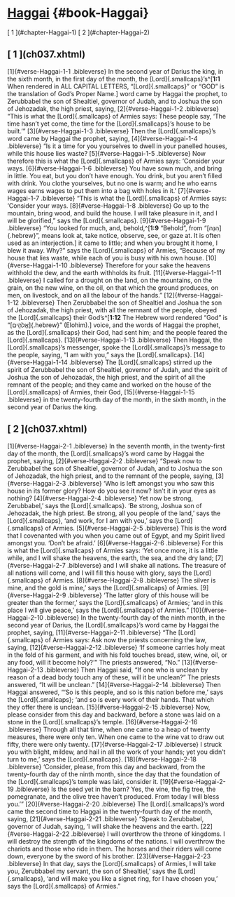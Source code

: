 # [Haggai](ch001.xhtml) {#book-Haggai}

<div id="chapterlinks-Haggai" class="chapterlinks">[&nbsp;1&nbsp;](#chapter-Haggai-1) [&nbsp;2&nbsp;](#chapter-Haggai-2) </div>

<h2 class="chaptertitle">[&nbsp;1&nbsp;](ch037.xhtml)<span><span id="chapter-Haggai-1"></span></span></h2>
 
[1]{#verse-Haggai-1-1 .bibleverse} In the second year of Darius the king, in the sixth month, in the first day of the month, the [Lord]{.smallcaps}’s^[**1:1** When rendered in ALL CAPITAL LETTERS, “[Lord]{.smallcaps}” or “GOD” is the translation of God’s Proper Name.] word came by Haggai the prophet, to Zerubbabel the son of Shealtiel, governor of Judah, and to Joshua the son of Jehozadak, the high priest, saying, [2]{#verse-Haggai-1-2 .bibleverse} “This is what the [Lord]{.smallcaps} of Armies says: These people say, ‘The time hasn’t yet come, the time for the [Lord]{.smallcaps}’s house to be built.’” [3]{#verse-Haggai-1-3 .bibleverse} Then the [Lord]{.smallcaps}’s word came by Haggai the prophet, saying, [4]{#verse-Haggai-1-4 .bibleverse} “Is it a time for you yourselves to dwell in your panelled houses, while this house lies waste? [5]{#verse-Haggai-1-5 .bibleverse} Now therefore this is what the [Lord]{.smallcaps} of Armies says: ‘Consider your ways. [6]{#verse-Haggai-1-6 .bibleverse} You have sown much, and bring in little. You eat, but you don’t have enough. You drink, but you aren’t filled with drink. You clothe yourselves, but no one is warm; and he who earns wages earns wages to put them into a bag with holes in it.’ [7]{#verse-Haggai-1-7 .bibleverse} “This is what the [Lord]{.smallcaps} of Armies says: ‘Consider your ways. [8]{#verse-Haggai-1-8 .bibleverse} Go up to the mountain, bring wood, and build the house. I will take pleasure in it, and I will be glorified,” says the [Lord]{.smallcaps}. [9]{#verse-Haggai-1-9 .bibleverse} “You looked for much, and, behold,^[**1:9** “Behold”, from “[הִנֵּה]{.hebrew}”, means look at, take notice, observe, see, or gaze at. It is often used as an interjection.] it came to little; and when you brought it home, I blew it away. Why?” says the [Lord]{.smallcaps} of Armies, “Because of my house that lies waste, while each of you is busy with his own house. [10]{#verse-Haggai-1-10 .bibleverse} Therefore for your sake the heavens withhold the dew, and the earth withholds its fruit. [11]{#verse-Haggai-1-11 .bibleverse} I called for a drought on the land, on the mountains, on the grain, on the new wine, on the oil, on that which the ground produces, on men, on livestock, and on all the labour of the hands.” [12]{#verse-Haggai-1-12 .bibleverse} Then Zerubbabel the son of Shealtiel and Joshua the son of Jehozadak, the high priest, with all the remnant of the people, obeyed the [Lord]{.smallcaps} their God’s^[**1:12** The Hebrew word rendered “God” is “[אֱלֹהִ֑ים]{.hebrew}” (Elohim).] voice, and the words of Haggai the prophet, as the [Lord]{.smallcaps} their God, had sent him; and the people feared the [Lord]{.smallcaps}. [13]{#verse-Haggai-1-13 .bibleverse} Then Haggai, the [Lord]{.smallcaps}’s messenger, spoke the [Lord]{.smallcaps}’s message to the people, saying, “I am with you,” says the [Lord]{.smallcaps}. [14]{#verse-Haggai-1-14 .bibleverse} The [Lord]{.smallcaps} stirred up the spirit of Zerubbabel the son of Shealtiel, governor of Judah, and the spirit of Joshua the son of Jehozadak, the high priest, and the spirit of all the remnant of the people; and they came and worked on the house of the [Lord]{.smallcaps} of Armies, their God, [15]{#verse-Haggai-1-15 .bibleverse} in the twenty-fourth day of the month, in the sixth month, in the second year of Darius the king. 

<h2 class="chaptertitle">[&nbsp;2&nbsp;](ch037.xhtml)<span><span id="chapter-Haggai-2"></span></span></h2>
 
[1]{#verse-Haggai-2-1 .bibleverse} In the seventh month, in the twenty-first day of the month, the [Lord]{.smallcaps}’s word came by Haggai the prophet, saying, [2]{#verse-Haggai-2-2 .bibleverse} “Speak now to Zerubbabel the son of Shealtiel, governor of Judah, and to Joshua the son of Jehozadak, the high priest, and to the remnant of the people, saying, [3]{#verse-Haggai-2-3 .bibleverse} ‘Who is left amongst you who saw this house in its former glory? How do you see it now? Isn’t it in your eyes as nothing? [4]{#verse-Haggai-2-4 .bibleverse} Yet now be strong, Zerubbabel,’ says the [Lord]{.smallcaps}. ‘Be strong, Joshua son of Jehozadak, the high priest. Be strong, all you people of the land,’ says the [Lord]{.smallcaps}, ‘and work, for I am with you,’ says the [Lord]{.smallcaps} of Armies. [5]{#verse-Haggai-2-5 .bibleverse} This is the word that I covenanted with you when you came out of Egypt, and my Spirit lived amongst you. ‘Don’t be afraid.’ [6]{#verse-Haggai-2-6 .bibleverse} For this is what the [Lord]{.smallcaps} of Armies says: ‘Yet once more, it is a little while, and I will shake the heavens, the earth, the sea, and the dry land; [7]{#verse-Haggai-2-7 .bibleverse} and I will shake all nations. The treasure of all nations will come, and I will fill this house with glory, says the [Lord]{.smallcaps} of Armies. [8]{#verse-Haggai-2-8 .bibleverse} The silver is mine, and the gold is mine,’ says the [Lord]{.smallcaps} of Armies. [9]{#verse-Haggai-2-9 .bibleverse} ‘The latter glory of this house will be greater than the former,’ says the [Lord]{.smallcaps} of Armies; ‘and in this place I will give peace,’ says the [Lord]{.smallcaps} of Armies.”
[10]{#verse-Haggai-2-10 .bibleverse} In the twenty-fourth day of the ninth month, in the second year of Darius, the [Lord]{.smallcaps}’s word came by Haggai the prophet, saying, [11]{#verse-Haggai-2-11 .bibleverse} “The [Lord]{.smallcaps} of Armies says: Ask now the priests concerning the law, saying, [12]{#verse-Haggai-2-12 .bibleverse} ‘If someone carries holy meat in the fold of his garment, and with his fold touches bread, stew, wine, oil, or any food, will it become holy?’” The priests answered, “No.” [13]{#verse-Haggai-2-13 .bibleverse} Then Haggai said, “If one who is unclean by reason of a dead body touch any of these, will it be unclean?” The priests answered, “It will be unclean.” [14]{#verse-Haggai-2-14 .bibleverse} Then Haggai answered, “‘So is this people, and so is this nation before me,’ says the [Lord]{.smallcaps}; ‘and so is every work of their hands. That which they offer there is unclean.
[15]{#verse-Haggai-2-15 .bibleverse} Now, please consider from this day and backward, before a stone was laid on a stone in the [Lord]{.smallcaps}’s temple. [16]{#verse-Haggai-2-16 .bibleverse} Through all that time, when one came to a heap of twenty measures, there were only ten. When one came to the wine vat to draw out fifty, there were only twenty. [17]{#verse-Haggai-2-17 .bibleverse} I struck you with blight, mildew, and hail in all the work of your hands; yet you didn’t turn to me,’ says the [Lord]{.smallcaps}. [18]{#verse-Haggai-2-18 .bibleverse} ‘Consider, please, from this day and backward, from the twenty-fourth day of the ninth month, since the day that the foundation of the [Lord]{.smallcaps}’s temple was laid, consider it. [19]{#verse-Haggai-2-19 .bibleverse} Is the seed yet in the barn? Yes, the vine, the fig tree, the pomegranate, and the olive tree haven’t produced. From today I will bless you.’”
[20]{#verse-Haggai-2-20 .bibleverse} The [Lord]{.smallcaps}’s word came the second time to Haggai in the twenty-fourth day of the month, saying, [21]{#verse-Haggai-2-21 .bibleverse} “Speak to Zerubbabel, governor of Judah, saying, ‘I will shake the heavens and the earth. [22]{#verse-Haggai-2-22 .bibleverse} I will overthrow the throne of kingdoms. I will destroy the strength of the kingdoms of the nations. I will overthrow the chariots and those who ride in them. The horses and their riders will come down, everyone by the sword of his brother. [23]{#verse-Haggai-2-23 .bibleverse} In that day, says the [Lord]{.smallcaps} of Armies, I will take you, Zerubbabel my servant, the son of Shealtiel,’ says the [Lord]{.smallcaps}, ‘and will make you like a signet ring, for I have chosen you,’ says the [Lord]{.smallcaps} of Armies.” 